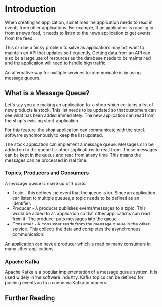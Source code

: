 # Introduction

When creating an application, sometimes the application needs to read in events from other applications. For example, if an application is reading in from a news feed, it needs to listen to the news application to get events from the feed.

This can be a tricky problem to solve as applications may not want to maintain an API that updates so frequently. Getting data from an API can also be a large use of resources as the database needs to be maintained and the application will need to handle high traffic.

An alternative way for multiple services to communicate is by using message queues.

## What is a Message Queue?

Let's say you are making an application for a shop which contains a list of new products in stock. This list needs to be updated so that customers can see what has been added immediately. The new application can read from the shop's existing stock application.

For this feature, the shop application can communicate with the stock software synchronously to keep the list updated. 

The stock application can implement a message queue. Messages can be added on to the queue for other applications to read from. These messages can be kept in the queue and read from at any time. This means the messages can be processed in real time.

### Topics, Producers and Consumers

A message queue is made up of 3 parts:

- Topic - this defines the event that the queue is for. Since an application can listen to multiple queues, a topic needs to be defined as an identifier.
- Producer - A producer publishes events/messages to a topic. This would be added to an application so that other applications can read from it. The producer puts messages into the queue.
- Consumer - A consumer reads from the message queue in the other service. This collects the data and completes the asynchronous communication.

An application can have a producer which is read by many consumers in many other applications.

### Apache Kafka

Apache Kafka is a popular implementation of a message queue system. It is used widely in the software industry. Kafka topics can be defined for pushing events on to a queue via Kafka producers.

## Further Reading



